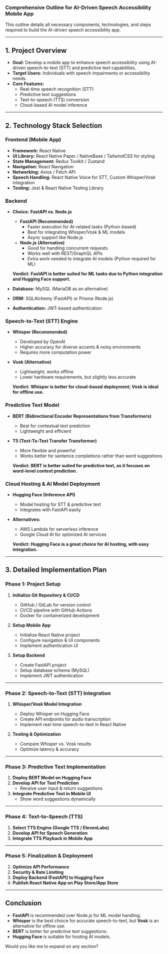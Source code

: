 ### **Comprehensive Outline for AI-Driven Speech Accessibility Mobile App**

This outline details all necessary components, technologies, and steps required to build the AI-driven speech accessibility app.

---

## **1. Project Overview**

- **Goal:** Develop a mobile app to enhance speech accessibility using AI-driven speech-to-text (STT) and predictive text capabilities.
- **Target Users:** Individuals with speech impairments or accessibility needs.
- **Core Features:**
  - Real-time speech recognition (STT)
  - Predictive text suggestions
  - Text-to-speech (TTS) conversion
  - Cloud-based AI model inference

---

## **2. Technology Stack Selection**

### **Frontend (Mobile App)**

- **Framework:** React Native
- **UI Library:** React Native Paper / NativeBase / TailwindCSS for styling
- **State Management:** Redux Toolkit / Zustand
- **Navigation:** React Navigation
- **Networking:** Axios / Fetch API
- **Speech Handling:** React Native Voice for STT, Custom Whisper/Vosk integration
- **Testing:** Jest & React Native Testing Library

### **Backend**

- **Choice:** **FastAPI vs. Node.js**

  - **FastAPI (Recommended)**
    - Faster execution for AI-related tasks (Python-based)
    - Best for integrating Whisper/Vosk & ML models
    - Async support like Node.js
  - **Node.js (Alternative)**
    - Good for handling concurrent requests
    - Works well with REST/GraphQL APIs
    - Extra work needed to integrate AI models (Python required for ML)

  **Verdict:** **FastAPI is better suited for ML tasks due to Python integration and Hugging Face support.**

- **Database:** MySQL (MariaDB as an alternative)
- **ORM:** SQLAlchemy (FastAPI) or Prisma (Node.js)
- **Authentication:** JWT-based authentication

### **Speech-to-Text (STT) Engine**

- **Whisper (Recommended)**
  - Developed by OpenAI
  - Higher accuracy for diverse accents & noisy environments
  - Requires more computation power
- **Vosk (Alternative)**

  - Lightweight, works offline
  - Lower hardware requirements, but slightly less accurate

  **Verdict:** **Whisper is better for cloud-based deployment; Vosk is ideal for offline use.**

### **Predictive Text Model**

- **BERT (Bidirectional Encoder Representations from Transformers)**
  - Best for contextual text prediction
  - Lightweight and efficient
- **T5 (Text-To-Text Transfer Transformer)**

  - More flexible and powerful
  - Works better for sentence completions rather than word suggestions

  **Verdict:** **BERT is better suited for predictive text, as it focuses on word-level context prediction.**

### **Cloud Hosting & AI Model Deployment**

- **Hugging Face (Inference API)**
  - Model hosting for STT & predictive text
  - Integrates with FastAPI easily
- **Alternatives:**

  - AWS Lambda for serverless inference
  - Google Cloud AI for optimized AI services

  **Verdict:** **Hugging Face is a great choice for AI hosting, with easy integration.**

---

## **3. Detailed Implementation Plan**

### **Phase 1: Project Setup**

1. **Initialize Git Repository & CI/CD**

   - GitHub / GitLab for version control
   - CI/CD pipeline with GitHub Actions
   - Docker for containerized development

2. **Setup Mobile App**

   - Initialize React Native project
   - Configure navigation & UI components
   - Implement authentication UI

3. **Setup Backend**
   - Create FastAPI project
   - Setup database schema (MySQL)
   - Implement JWT authentication

---

### **Phase 2: Speech-to-Text (STT) Integration**

1. **Whisper/Vosk Model Integration**

   - Deploy Whisper on Hugging Face
   - Create API endpoints for audio transcription
   - Implement real-time speech-to-text in React Native

2. **Testing & Optimization**
   - Compare Whisper vs. Vosk results
   - Optimize latency & accuracy

---

### **Phase 3: Predictive Text Implementation**

1. **Deploy BERT Model on Hugging Face**
2. **Develop API for Text Prediction**
   - Receive user input & return suggestions
3. **Integrate Predictive Text in Mobile UI**
   - Show word suggestions dynamically

---

### **Phase 4: Text-to-Speech (TTS)**

1. **Select TTS Engine (Google TTS / ElevenLabs)**
2. **Develop API for Speech Generation**
3. **Integrate TTS Playback in Mobile App**

---

### **Phase 5: Finalization & Deployment**

1. **Optimize API Performance**
2. **Security & Rate Limiting**
3. **Deploy Backend (FastAPI) to Hugging Face**
4. **Publish React Native App on Play Store/App Store**

---

## **Conclusion**

- **FastAPI** is recommended over Node.js for ML model handling.
- **Whisper** is the best choice for accurate speech-to-text, but **Vosk** is an alternative for offline use.
- **BERT** is better for predictive text suggestions.
- **Hugging Face** is suitable for hosting AI models.

Would you like me to expand on any section?
